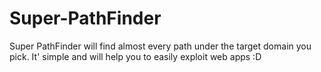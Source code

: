 # Super-PathFinder
Super PathFinder will find almost every path under the target domain you pick. It' simple and will help you to easily exploit web apps :D
